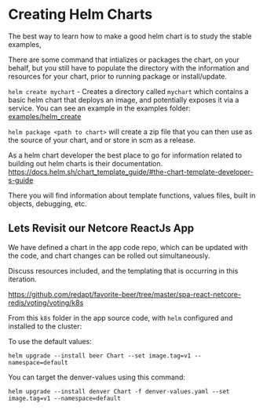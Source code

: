 # Creating Helm Charts

The best way to learn how to make a good helm chart is to study the stable examples, 

There are some command that intializes or packages the chart, on your behalf, but you still have to populate the directory with the information and resources for your chart, prior to running package or install/update.

`helm create mychart` - Creates a directory called `mychart` which contains a basic helm chart that deploys an image, and potentially exposes it via a service. You can see an example in the examples folder: [examples/helm_create](examples/helm_create)

`helm package <path to chart>` will create a zip file that you can then use as the source of your chart, and or store in scm as a release.

As a helm chart developer the best place to go for information related to building out helm charts is their documentation.
https://docs.helm.sh/chart_template_guide/#the-chart-template-developer-s-guide

There you will find information about template functions, values files, built in objects, debugging, etc.


## Lets Revisit our Netcore ReactJs App

We have defined a chart in the app code repo, which can be updated with the code, and chart changes can be rolled out simultaneously. 

Discuss resources included, and the templating that is occurring in this iteration.

https://github.com/redapt/favorite-beer/tree/master/spa-react-netcore-redis/voting/voting/k8s


From this `k8s` folder in the app source code, with `helm` configured and installed to the cluster:

To use the default values:
```
helm upgrade --install beer Chart --set image.tag=v1 --namespace=default
```

You can target the denver-values using this command:
```
helm upgrade --install denver Chart -f denver-values.yaml --set image.tag=v1 --namespace=default
```

